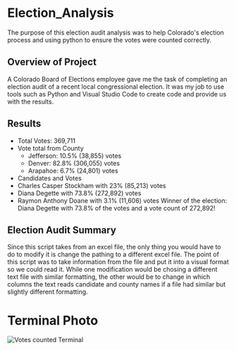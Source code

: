# Election_Analysis
The purpose of this election audit analysis was to help Colorado's election process and using python to ensure the votes were counted correctly.

## Overview of Project
A Colorado Board of Elections employee gave me the task of completing an election audit of a recent local congressional election. It was my job to use tools such as Python and Visual Studio Code to create code and provide us with the results. 

## Results
- Total Votes: 369,711
 - Vote total from County
   - Jefferson: 10.5% (38,855) votes
   - Denver: 82.8% (306,055) votes
   - Arapahoe: 6.7% (24,801) votes
  - Candidates and Votes
   - Charles Casper Stockham with 23% (85,213) votes
   - Diana Degette with 73.8% (272,892) votes
   - Raymon Anthony Doane with 3.1% (11,606) votes
Winner of the election: Diana Degette with 73.8% of the votes and a vote count of 272,892!

## Election Audit Summary
Since this script takes from an excel file, the only thing you would have to do to modify it is change the pathing to a different excel file. The point of this script was to take information from the file and put it into a visual format so we could read it. While one modification would be chosing a different text file with similar formatting, the other would be to change in which columns the text reads candidate and county names if a file had similar but slightly different formatting. 


# Terminal Photo

![Votes counted Terminal](https://user-images.githubusercontent.com/95777297/150481889-a23d573c-ed65-4b58-873b-ee4783695871.png)
